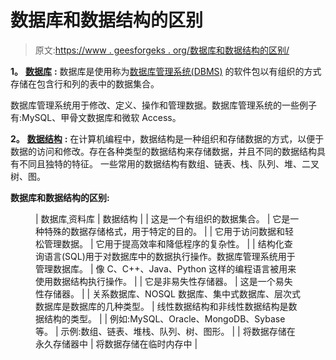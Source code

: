 # 数据库和数据结构的区别

> 原文:[https://www . geesforgeks . org/数据库和数据结构的区别/](https://www.geeksforgeeks.org/difference-between-database-and-data-structure/)

**1。** [**数据库**](https://www.geeksforgeeks.org/what-is-database/) **:**
数据库是使用称为[数据库管理系统(DBMS)](https://www.geeksforgeeks.org/dbms/) 的软件包以有组织的方式存储在包含行和列的表中的数据集合。

数据库管理系统用于修改、定义、操作和管理数据。数据库管理系统的一些例子有:MySQL、甲骨文数据库和微软 Access。

**2。** [**数据结构**](https://www.geeksforgeeks.org/data-structures/) **:**
在计算机编程中，数据结构是一种组织和存储数据的方式，以便于数据的访问和修改。存在各种类型的数据结构来存储数据，并且不同的数据结构具有不同且独特的特征。
一些常用的数据结构有数组、链表、栈、队列、堆、二叉树、图。

**数据库和数据结构的区别:**

<figure class="table">

| 数据库ˌ资料库 | 数据结构 |
| 这是一个有组织的数据集合。 | 它是一种特殊的数据存储格式，用于特定的目的。 |
| 它用于访问数据和轻松管理数据。 | 它用于提高效率和降低程序的复杂性。 |
| 结构化查询语言(SQL)用于对数据库中的数据执行操作。数据库管理系统用于管理数据库。
 | 像 C、C++、Java、Python 这样的编程语言被用来使用数据结构执行操作。 |
| 它是非易失性存储器。 | 这是一个易失性存储器。 |
| 关系数据库、NOSQL 数据库、集中式数据库、层次式数据库是数据库的几种类型。 | 线性数据结构和非线性数据结构是数据结构的类型。 |
| 例如:MySQL、Oracle、MongoDB、Sybase 等。 | 示例:数组、链表、堆栈、队列、树、图形。 |
| 将数据存储在永久存储器中 | 将数据存储在临时内存中 |

</figure>